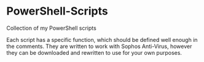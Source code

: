 # PowerShell-Scripts
Collection of my PowerShell scripts

Each script has a specific function, which should be defined well enough in the comments. They are written to work with Sophos Anti-Virus, however they can be downloaded and rewritten to use for your own purposes.
